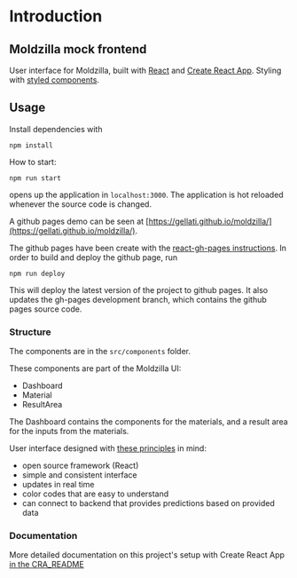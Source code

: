 # Introduction

## Moldzilla mock frontend

User interface for Moldzilla, built with [React](https://reactjs.org/) and [Create React App](https://github.com/facebook/create-react-app). Styling with [styled components](https://www.styled-components.com/).

## Usage

Install dependencies with

    npm install

How to start:

    npm run start

opens up the application in `localhost:3000`. The application is hot reloaded whenever the source code is changed.

A github pages demo can be seen at [https://gellati.github.io/moldzilla/](https://gellati.github.io/moldzilla/).

The github pages have been create with the [react-gh-pages instructions](https://github.com/gitname/react-gh-pages). In order to build and deploy the github page, run

    npm run deploy

This will deploy the latest version of the project to github pages. It also updates the gh-pages development branch, which contains the github pages source code.

### Structure

The components are in the `src/components` folder.

These components are part of the Moldzilla UI:
* Dashboard
* Material
* ResultArea

The Dashboard contains the components for the materials, and a result area for the inputs from the materials.

User interface designed with [these principles](https://www.usability.gov/what-and-why/user-interface-design.html) in mind:
* open source framework (React)
* simple and consistent interface
* updates in real time
* color codes that are easy to understand
* can connect to backend that provides predictions based on provided data


### Documentation

More detailed documentation on this project's setup with Create React App [in the CRA_README](CRA_README.md)
